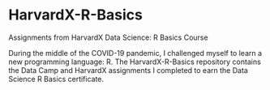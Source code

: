 # HarvardX-R-Basics
Assignments from HarvardX Data Science: R Basics Course

During the middle of the COVID-19 pandemic, I challenged myself to learn a new programming language: R. The HarvardX-R-Basics repository contains the Data Camp and HarvardX assignments I completed to earn the Data Science R Basics certificate.
